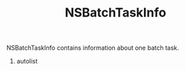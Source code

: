 ﻿---
uid: crmscript_ref_NSBatchTaskInfo
title: NSBatchTaskInfo
intellisense: Void.NSBatchTaskInfo
keywords: NSBatchTaskInfo
so.topic: reference
---

NSBatchTaskInfo contains information about one batch task.

1. autolist 

